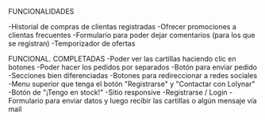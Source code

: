 FUNCIONALIDADES

-Historial de compras de clientas registradas
-Ofrecer promociones a clientas frecuentes
-Formulario para poder dejar comentarios (para los que se registran)
-Temporizador de ofertas

FUNCIONAL. COMPLETADAS
-Poder ver las cartillas haciendo clic en botones
-Poder hacer los pedidos por separados
-Botón para enviar pedido
-Secciones bien diferenciadas
-Botones para redireccionar a redes sociales
-Menu superior que tenga el botón "Registrarse" y "Contactar con Lolynar"
-Botón de "¡Tengo en stock!"
-Sitio responsive
-Registrarse / Login
-Formulario para enviar datos y luego recibir las cartillas o algún mensaje vía mail